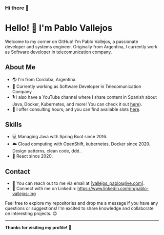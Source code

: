 ### Hi there 👋

# Hello! 👋 I'm Pablo Vallejos

Welcome to my corner on GitHub! I'm Pablo Vallejos, a passionate developer and systems engineer. Originally from Argentina, I currently work as Software developer in telecomunication company.

## About Me

- 🌎 I'm from Cordoba, Argentina.
- 🚀 Currently working as Software Developer in Telecomunication Company
- 🎙️ I also have a YouTube channel where I share content in Spanish about Java, Docker, Kubernetes, and more! You can check it out [here](https://www.youtube.com/PabloVallejos)).
- 💼 I offer consulting hours, and you can find available slots [here](https://www.linkedin.com/in/pablo-vallejos-ing/).

## Skills

- 💻 Managing Java with Spring Boot since 2016.
- ☁️ Cloud computing with OpenShift, kubernetes, Docker since 2020. 
Design patterns, clean code, ddd..
- 🚀 React since 2020.

## Contact

- 📧 You can reach out to me via email at [vallejos_pablo@live.com].
- 💼 Connect with me on LinkedIn: https://www.linkedin.com/in/pablo-vallejos-ing

Feel free to explore my repositories and drop me a message if you have any questions or suggestions! I'm excited to share knowledge and collaborate on interesting projects. 😊

---
**Thanks for visiting my profile!** 🚀
